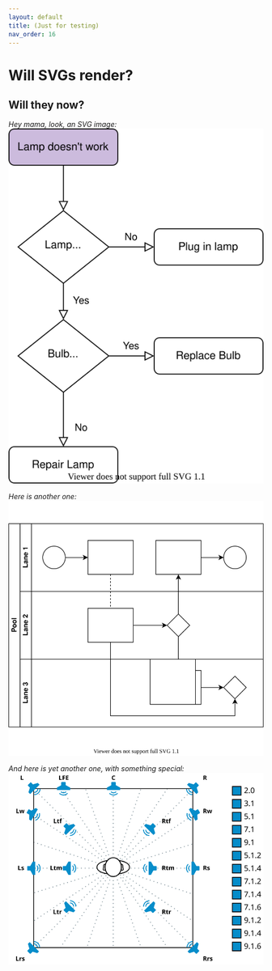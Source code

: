 ```yaml
---
layout: default
title: (Just for testing)
nav_order: 16
---
```


# Will SVGs render?

## Will they now?  
  
*Hey mama, look, an SVG image:*  
![SVG in question](assets/images/Test.svg)

*Here is another one:*  
![SVG in question](assets/images/test_from_diagrams_app.svg)

*And here is yet another one, with something special:*  
![SVG in question](assets/images/il_speaker_setup.svg)